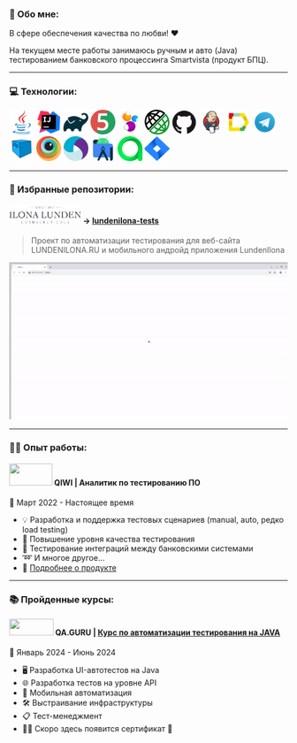### 💬 Обо мне:
В сфере обеспечения качества по любви! ❤️

На текущем месте работы занимаюсь ручным и авто (Java) тестированием банковского процессинга Smartvista (продукт БПЦ).

----
### 💻 Технологии:
<p align="left">
<img src="https://github.com/kladkovaekaterina/lundenilona-tests/blob/main/media/logos/java-original.svg"            width="45" height="45"    title="Java"/</a> 
<img src="https://github.com/kladkovaekaterina/lundenilona-tests/blob/main/media/logos/intellij-original.svg"        width="45" height="45"    title="IntelliJ IDEA"/></a>   
<img src="https://github.com/kladkovaekaterina/lundenilona-tests/blob/main/media/logos/gradle-original.svg"          width="45" height="45"    title="Gradle"/</a>
<img src="https://github.com/kladkovaekaterina/lundenilona-tests/blob/main/media/logos/junit-original.svg"           width="45" height="45"    title="JUnit 5"/></a>
<img src="https://github.com/kladkovaekaterina/lundenilona-tests/blob/main/media/logos/selenide-original.svg"        width="45" height="45"    title="Selenide"/></a>  
<img src="https://github.com/kladkovaekaterina/lundenilona-tests/blob/main/media/logos/restassured-original.png"     width="45" height="45"    title="Rest Assured"/></a>
<img src="https://github.com/kladkovaekaterina/lundenilona-tests/blob/main/media/logos/github-original.svg"          width="45" height="45"    title="Github"/</a>
<img src="https://github.com/kladkovaekaterina/lundenilona-tests/blob/main/media/logos/jenkins-original.svg"         width="45" height="45"    title="Jenkins"/></a>  
<img src="https://github.com/kladkovaekaterina/lundenilona-tests/blob/main/media/logos/allure-original.svg"          width="45" height="45"    title="Allure"/</a> 
<img src="https://github.com/kladkovaekaterina/lundenilona-tests/blob/main/media/logos/telegram-original.svg"        width="45" height="45"    title="Telegram"/></a>
<img src="https://github.com/kladkovaekaterina/lundenilona-tests/blob/main/media/logos/selenoid-original.svg"        width="45" height="45"    title="Selenoid"/></a>  
<img src="https://github.com/kladkovaekaterina/lundenilona-tests/blob/main/media/logos/browserstack-original.png"    width="45" height="45"    title="Browserstack"/></a>
<img src="https://github.com/kladkovaekaterina/lundenilona-tests/blob/main/media/logos/appium-original.png"          width="45" height="45"    title="Appium"/</a>
<img src="https://github.com/kladkovaekaterina/lundenilona-tests/blob/main/media/logos/androidstudio-original.svg"   width="45" height="45"    title="Android Studio"/></a>
<img src="https://github.com/kladkovaekaterina/lundenilona-tests/blob/main/media/logos/alluretestops-original.svg"   width="45" height="45"    title="Allure TestOps"/></a>   
<img src="https://github.com/kladkovaekaterina/lundenilona-tests/blob/main/media/logos/jira-original.svg"            width="45" height="45"    title="Jira"/</a>  
</p>

----
### 💎 Избранные репозитории:

#### <img src="https://github.com/kladkovaekaterina/lundenilona-tests/blob/main/media/logos/li.png" width="130" height="33"/> -> [lundenilona-tests](https://github.com/kladkovaekaterina/lundenilona-tests)
> Проект по автоматизации тестирования для веб-сайта LUNDENILONA.RU и мобильного андройд приложения LundenIlona

<p align="left">
  <img title="web" src="https://github.com/kladkovaekaterina/lundenilona-tests/blob/main/media/gifs/web.gif">
</p>

----
### 👨‍💼 Опыт работы:

#### <img src="https://github.com/kladkovaekaterina/kladkovaekaterina/assets/93866007/595adf56-21d6-4452-8b47-e8cd8ecc7252" width="78" height="40"/> QIWI | Аналитик по тестированию ПО
📆 Март 2022 - Настоящее время
* 💡  Разработка и поддержка тестовых сценариев (manual, auto, редко load testing)
* 🚀 Повышение уровня качества тестирования
* 🤝 Тестирование интеграций между банковскими системами
* ➿ И многое другое...
* 🔗 [Подробнее о продукте](https://bpsprocessing.ru/faq/smartvista/)

----
### 📚 Пройденные курсы:

#### <img src="https://github.com/kladkovaekaterina/kladkovaekaterina/assets/93866007/932a4621-369a-4946-905b-2bbdf3fff75e" width="80" height="30"/> QA.GURU | [Курс по автоматизации тестирования на JAVA](https://qa.guru/java)
📆 Январь 2024 - Июнь 2024
* 🖥️ Разработка UI-автотестов на Java
* 🌐 Разработка тестов на уровне API
* 📱 Мобильная автоматизация
* 🛠️ Выстраивание инфраструктуры
* 📋 Тест-менеджмент
* 📜🔜 Скоро здесь появится сертификат 🏅
